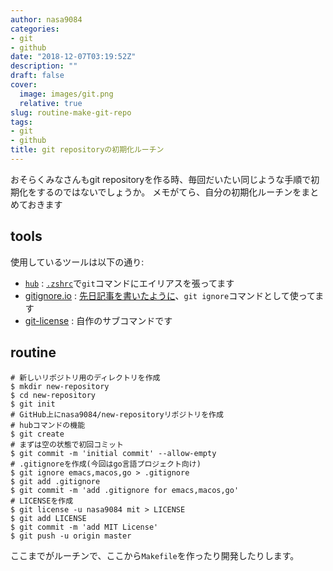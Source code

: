 ```yaml
---
author: nasa9084
categories:
- git
- github
date: "2018-12-07T03:19:52Z"
description: ""
draft: false
cover:
  image: images/git.png
  relative: true
slug: routine-make-git-repo
tags:
- git
- github
title: git repositoryの初期化ルーチン
---
```



おそらくみなさんもgit repositoryを作る時、毎回だいたい同じような手順で初期化をするのではないでしょうか。
メモがてら、自分の初期化ルーチンをまとめておきます

## tools

使用しているツールは以下の通り:

* [`hub`](https://github.com/github/hub) : [`.zshrc`](https://github.com/nasa9084/dotfiles/blob/master/.zshrc#L152)で`git`コマンドにエイリアスを張ってます
* [gitignore.io](https://gitignore.io) : [先日記事を書いたように](/gitignore-from-cli/)、`git ignore`コマンドとして使ってます
* [git-license](https://github.com/nasa9084/git-license) : 自作のサブコマンドです

## routine

``` shell
# 新しいリポジトリ用のディレクトリを作成
$ mkdir new-repository
$ cd new-repository
$ git init
# GitHub上にnasa9084/new-repositoryリポジトリを作成
# hubコマンドの機能
$ git create
# まずは空の状態で初回コミット
$ git commit -m 'initial commit' --allow-empty
# .gitignoreを作成(今回はgo言語プロジェクト向け)
$ git ignore emacs,macos,go > .gitignore
$ git add .gitignore
$ git commit -m 'add .gitignore for emacs,macos,go'
# LICENSEを作成
$ git license -u nasa9084 mit > LICENSE
$ git add LICENSE
$ git commit -m 'add MIT License'
$ git push -u origin master
```

ここまでがルーチンで、ここから`Makefile`を作ったり開発したりします。



